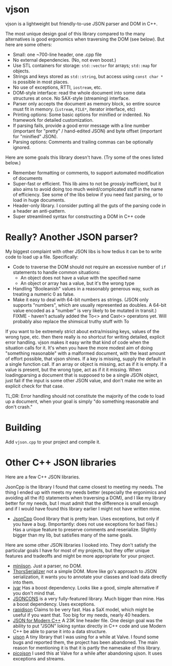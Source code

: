 # vjson

vjson is a lightweight but friendly-to-use JSON parser and DOM in C++.

The most unique design goal of this library compared to the many
alternatives is good ergonomics when traversing the DOM (see below).
But here are some others:

- Small: one ~700-line header, one .cpp file
- No external dependencies.  (No, not even boost.)
- Use STL containers for storage: ``std::vector`` for arrays;
  ``std::map`` for objects.
- Strings and keys stored as ``std::string``, but access using
  ``const char *`` is possible in most places.
- No use of exceptions, RTTI, ``iostream``, etc.
- DOM-style interface: read the whole document into some data
  structures at once.  No SAX-style (streaming) interface.
- Parser only accepts the document as memory block, so entire source must
  fit in memory.  (``istream``, ``FILE*``, iterator interface, etc)
- Printing options: Some basic options for minified or indented.
  No framework for detailed customization.
- If parsing fails, provide a good error message with a line number
  (important for "pretty" / hand-edited JSON) and byte offset (important
  for "minified" JSON).
- Parsing options: Comments and trailing commas can be optionally ignored.

Here are some goals this library doesn't have.  (Try some of the ones listed
below.)

- Remember formatting or comments, to support automated modification of
  documents
- Super-fast or efficient.  This lib aims to not be *grossly* inefficient,
  but it also aims to avoid doing too much weird/complicated stuff in the
  name of efficiency.  See some of the libs below if you need fast
  parsing, or to load in huge documents.
- Header-only library.  I consider putting all the guts of the parsing code
  in a header an anti-pattern.
- Super streamlined syntax for constructing a DOM in C++ code

# Really?  Another JSON parser?

My biggest complaint with other JSON libs is how tedius it can be
to write code to load up a file.  Specifically:

- Code to traverse the DOM should not require an excessive number of ``if``
  statements to handle common situations:
  - An object does not have a value with the specified name
  - An object or array has a value, but it's the wrong type
- Handling "Booleanish" values in a reasonably generous way, such as
  treating a numeric 0 as false.
- Make it easy to deal with 64-bit numbers as strings.  (JSON only
  supports "numbers", which are usually represented as doubles.  A 64-bit
  value encoded as a "number" is very likely to be mutated in transit.)
  FIXME - haven't actually added the To<> and Cast<> operatons yet.
  Will probably also replace the shimsical truthy stuff with To<bool>

If you want to be extremely strict about extra/missing keys, values of the
wrong type, etc. then there really is no shortcut for writing detailed,
explicit error handling.  vjson makes it easy write that kind of code when
the situation calls for it.  It's when you have the more modest aim
of doing "something reasonable" with a malformed document, with the least
amount of effort possible, that vjson shines.  If a key is missing, supply
the default in a single function call.  If an array or object is missing,
act as if it is empty.  If a value is present, but the wrong type, act as
if it it missing.  When loadingparsing a document that is supposed to be a
single JSON object, just fail if the input is some other JSON value, and
don't make me write an explicit check for that case.

TL;DR: Error handling should not constitute the majority of the code to
load up a document, when your goal is simply "do something reasonable and
don't crash."

# Building

Add ``vjson.cpp`` to your project and compile it.

# Other C++ JSON libraries

Here are a few C++ JSON libraries.

JsonCpp is the library I found that came closest to meeting my needs.
The thing I ended up with meets my needs better (especially the
ergonimics and avoiding all the if() statements when traversing a
DOM), and I like my library better for my needs, but I must admit that
the difference is small enough and if I would have found this library
earlier I might not have written mine.

- [JsonCpp](https://github.com/open-source-parsers/jsoncpp) Good
  library that is pretty lean.  Uses exceptions, but only if you
  have a bug.  (Importantly: does not use exceptions for bad
  files.)  Has a unique feature to preserve comments and reserialize.
  Slightly bigger than my lib, but satisfies many of the same goals.

Here are some other JSON libraries I looked into.  They don't satisfy
the particular goals I have for most of my projects, but they offer
unique features and tradeoffs and might be more appropriate for your
project.

- [minijson](https://giacomodrago.github.io/minijson/).  Just a parser,
  no DOM.
- [ThorsSerializer](https://github.com/Loki-Astari/ThorsSerializer) not a
  simple DOM.  More like go's approach to JSON serialization, it wants
  you to annotate your classes and load data directly into them.
- [jvar](https://github.com/YasserAsmi/jvar) Has a boost dependency.
  Looks like a good, simple alternative if you don't mind that.
- [JSONCONS](https://github.com/danielaparker/jsoncons) is a very
  fully-featured library.  Much bigger than mine.  Has a boost
  dependency.  Uses exceptions.
- [rapidjson](https://github.com/Tencent/rapidjson) Claims to be very
  fast.  Has a SaX model, which might be useful if you want that.  Too
  big for my needs, nearly 40 headers.
- [JSON for Modern C++](https://github.com/nlohmann/json) A 23K line
  header file.  One design goal was the ability to put "JSON" loking
  syntax directly in C++ code and use Modern C++ be able to parse it
  into a data structure.
- [ujson](https://github.com/awangk/ujson) A tiny library that I was
  using for a while at Valve.  I found some bugs and reported them,
  the project has been abandoned.  The main reason for mentioning it
  is that it is partly the namesake of this library.
- [picojson](https://github.com/kazuho/picojson) I used this at Valve
  for a while after abandoning ujson.  It uses exceptions and streams.
